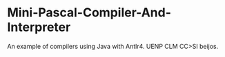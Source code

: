 # Mini-Pascal-Compiler-And-Interpreter
An example of compilers using Java with Antlr4.
UENP CLM CC>SI beijos.
